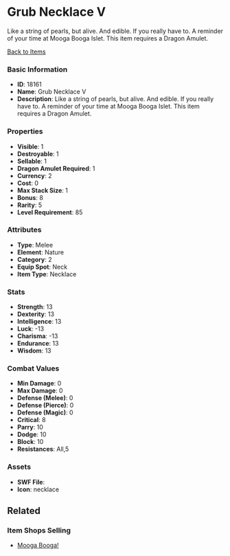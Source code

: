 # Grub Necklace V

Like a string of pearls, but alive. And edible. If you really have to. A reminder of your time at Mooga Booga Islet. This item requires a Dragon Amulet.

[Back to Items](../items.md)

### Basic Information

- **ID**: 18161
- **Name**: Grub Necklace V
- **Description**: Like a string of pearls, but alive. And edible. If you really have to. A reminder of your time at Mooga Booga Islet. This item requires a Dragon Amulet.

### Properties

- **Visible**: 1
- **Destroyable**: 1
- **Sellable**: 1
- **Dragon Amulet Required**: 1
- **Currency**: 2
- **Cost**: 0
- **Max Stack Size**: 1
- **Bonus**: 8
- **Rarity**: 5
- **Level Requirement**: 85

### Attributes

- **Type**: Melee
- **Element**: Nature
- **Category**: 2
- **Equip Spot**: Neck
- **Item Type**: Necklace

### Stats

- **Strength**: 13
- **Dexterity**: 13
- **Intelligence**: 13
- **Luck**: -13
- **Charisma**: -13
- **Endurance**: 13
- **Wisdom**: 13

### Combat Values

- **Min Damage**: 0
- **Max Damage**: 0
- **Defense (Melee)**: 0
- **Defense (Pierce)**: 0
- **Defense (Magic)**: 0
- **Critical**: 8
- **Parry**: 10
- **Dodge**: 10
- **Block**: 10
- **Resistances**: All,5

### Assets

- **SWF File**: 
- **Icon**: necklace

## Related

### Item Shops Selling

- [Mooga Booga!](../item-shops/596-mooga-booga.md)

